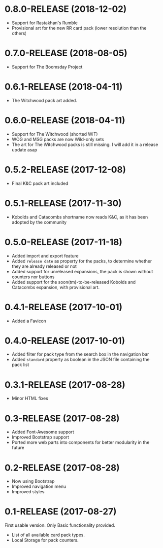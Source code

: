 0.8.0-RELEASE (2018-12-02)
==========================

* Support for Rastakhan's Rumble
* Provisional art for the new RR card pack (lower resolution than the others)


0.7.0-RELEASE (2018-08-05)
==========================

* Support for The Boomsday Project


0.6.1-RELEASE (2018-04-11)
==========================

* The Witchwood pack art added.

0.6.0-RELEASE (2018-04-11)
==========================

* Support for The Witchwood (shorted WIT)
* WOG and MSG packs are now Wild-only sets
* The art for The Witchwood packs is still missing. I will add it in a release update asap


0.5.2-RELEASE (2017-12-08)
==========================

* Final K&C pack art included


0.5.1-RELEASE (2017-11-30)
==========================

* Kobolds and Catacombs shortname now reads K&C, as it has been adopted by the community


0.5.0-RELEASE (2017-11-18)
==========================

* Added import and export feature
* Added `release date` as property for the packs, to determine whether they are already released or not
* Added support for unreleased expansions, the pack is shown without counters nor buttons
* Added support for the soon(tm)-to-be-released Kobolds and Catacombs expansion, with provisional art.


0.4.1-RELEASE (2017-10-01)
==========================

* Added a Favicon


0.4.0-RELEASE (2017-10-01)
==========================

* Added filter for pack type from the search box in the navigation bar
* Added `standard` property as boolean in the JSON file containing the pack list


0.3.1-RELEASE (2017-08-28)
==========================

* Minor HTML fixes


0.3-RELEASE (2017-08-28)
========================

* Added Font-Awesome support
* Improved Bootstrap support
* Ported more web parts into components for better modularity in the future


0.2-RELEASE (2017-08-28)
========================

* Now using Bootstrap
* Improved navigation menu
* Improved styles


0.1-RELEASE (2017-08-27)
========================

First usable version. Only Basic functionality provided.

* List of all available card pack types.
* Local Storage for pack counters.
